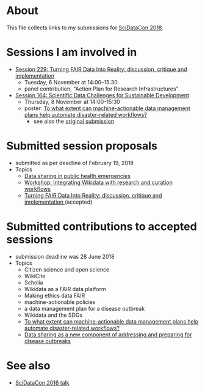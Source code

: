 # About

This file collects links to my submissions for [SciDataCon 2018](https://www.scidatacon.org/IDW2018/).

# Sessions I am involved in

- [Session 229: Turning FAIR Data Into Reality: discussion, critique and implementation ](https://www.scidatacon.org/IDW2018/sessions/229/)
  - Tuesday, 6 November at 14:00–15:30
  - panel contribution, "Action Plan for Research Infrastructures"
- [Session 164: Scientific Data Challenges for Sustainable Development](https://www.scidatacon.org/IDW2018/sessions/164/)
  - Thursday, 8 November at 14:00–15:30
  - poster: [To what extent can machine-actionable data management plans help automate disaster-related workflows?](https://www.scidatacon.org/IDW2018/sessions/164/poster/141/)
    - see also the [original submission](https://github.com/Daniel-Mietchen/events/issues/337#issuecomment-400886404)


# Submitted session proposals 

- submitted as per deadline of February 19, 2018
- Topics
  - [Data sharing in public health emergencies](SciDataCon-2018-data-sharing.md)
  - [Workshop: Integrating Wikidata with research and curation workflows](SciDataCon-2018-Wikidata.md)
  - [Turning FAIR Data Into Reality: discussion, critique and implementation ](https://www.scidatacon.org/IDW2018/sessions/229/) (accepted)

# Submitted contributions to accepted sessions

- submission deadline was 28 June 2018
- Topics
  - Citizen science and open science
  - WikiCite
  - Scholia
  - Wikidata as a FAIR data platform
  - Making ethics data FAIR
  - machine-actionable policies
  - a data management plan for a disease outbreak
  - Wikidata and the SDGs
  - [To what extent can machine-actionable data management plans help automate disaster-related workflows?](https://github.com/Daniel-Mietchen/events/issues/337#issuecomment-400886404)
  - [Data sharing as a new component of addressing and preparing for disease outbreaks](https://github.com/Daniel-Mietchen/events/issues/337#issuecomment-400867604)

# See also

* [SciDataCon 2016 talk](SciDataCon2016.md)

